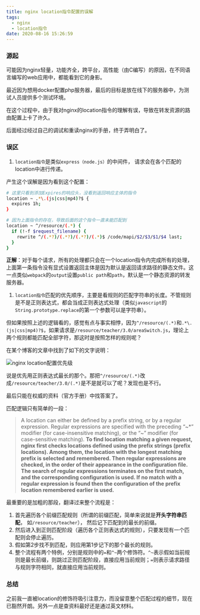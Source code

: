 ```yaml
---
title: nginx location指令配置的误解
tags:
  - nginx
  - location指令
date: 2020-08-16 15:26:59
---
```


### 源起
可能因为nginx轻量，功能齐全，跨平台，高性能（由C编写）的原因，在不同语言编写的web应用中，都能看到它的身影。

最近因为想用docker配置php服务器，最后的目标是放在线下的服务器中，为测试人员提供多个测试环境。

在这个过程中，由于我对nginx的location指令的理解有误，导致在转发资源的路由配置上卡了许久。

后面经过经过自己的调试和重读nginx的手册，终于弄明白了。

### 误区

1. `location指令`是类似`express（node.js）`的中间件， 请求会在各个匹配的location中进行传递。

产生这个误解是因为看到这个配置：
```bash
# 这里只看到添加Expires的响应头，没看到返回响应主体的指令
location ~ .*\.(js|css|mp4)?$ {
  expires 1h;
}

# 因为上面指令的存在，导致后面的这个指令一直未能匹配到
location ~ ^/resource/(.*) {
  if (!-f $request_filename) {
    rewrite ^/(.*?)/(.*?)/(.*?)/(.*)$ /code/mapi/$2/$3/$1/$4 last;
  }
}
```
**正解**：对于每个请求，所有的处理都只会在一个location指令内完成所有的处理，上面第一条指令没有显式设置返回主体是因为默认是返回请求路径的静态文件。这一点类似`webpack`的`output`设置`public path`和`path`，默认是一个静态资源的转发服务器。

1. `location指令`匹配的优先顺序，主要是看规则的匹配字符串的长度。不管规则是不是正则表达式，都会当成正则表达式处理（类似`javascript`的`String.prototype.replace`的第一个参数可以是字符串）。

但如果按照上述的逻辑看的，感觉有点与事实相悖，因为`^/resource/(.*)`和`.*\.(js|css|mp4)?$`，如果请求是`/resource/teacher/3.0/areaSwitch.js`，理论上两个规则都能匹配全部字符，那这时是按照怎样的规则呢？

在某个博客的文章中找到了如下的文字说明：

![nginx location配置优先级](nginx-location-priority.jpg)

说是优先用正则表达式最长的那个。那把`^/resource/(.*)`改成`/resource/teacher/3.0/(.*)`是不是就可以了呢？发现也是不行。

最后只能在权威的资料（官方手册）中找答案了。

匹配逻辑只有简单的一段：
>A location can either be defined by a prefix string, or by a regular expression. Regular expressions are specified with the preceding “~*” modifier (for case-insensitive matching), or the “~” modifier (for case-sensitive matching). **To find location matching a given request, nginx first checks locations defined using the prefix strings (prefix locations). Among them, the location with the longest matching prefix is selected and remembered. Then regular expressions are checked, in the order of their appearance in the configuration file. The search of regular expressions terminates on the first match, and the corresponding configuration is used. If no match with a regular expression is found then the configuration of the prefix location remembered earlier is used.**

最重要的是加粗的那段，翻译过来整个流程是：

1. 首先遍历各个前缀匹配规则（所谓的前缀匹配，简单来说就是**开头字符串匹配**， 如`/resource/teacher`）， 然后记下匹配到的最长的前缀。
2. 然后进入到正则匹配阶段（遍历各个正则表达式的规则），只要发现有一个匹配则会停止遍历。
3. 假如第2步找不到匹配，则应用第1步记下的那个最长的规则。
4. 整个流程有两个特例，分别是规则中的`=`和`^~`两个修饰符。`^~`表示假如当前规则是最长前缀，则跳过正则匹配阶段，直接应用当前规则；`=`则表示请求路径与规则字符相同，就直接应用当前规则。

### 总结
之前我一直被location的修饰符吸引注意力，而没留意整个匹配过程的细节，现在已豁然开朗。另外一点是查资料最好还是通过英文材料。



